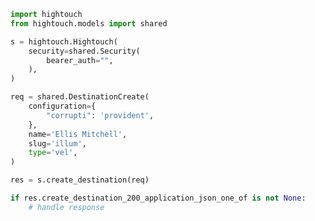 <!-- Start SDK Example Usage -->


```python
import hightouch
from hightouch.models import shared

s = hightouch.Hightouch(
    security=shared.Security(
        bearer_auth="",
    ),
)

req = shared.DestinationCreate(
    configuration={
        "corrupti": 'provident',
    },
    name='Ellis Mitchell',
    slug='illum',
    type='vel',
)

res = s.create_destination(req)

if res.create_destination_200_application_json_one_of is not None:
    # handle response
```
<!-- End SDK Example Usage -->
